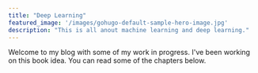 ```yaml
---
title: "Deep Learning"
featured_image: '/images/gohugo-default-sample-hero-image.jpg'
description: "This is all anout machine learning and deep learning."
---
```

Welcome to my blog with some of my work in progress. I've been working on this book idea. You can read some of the chapters below.
